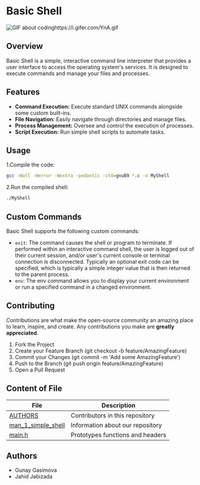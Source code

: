 # Basic Shell
![GIF about codinghttps://i.gifer.com/YnA.gif](https://github.com/LCahid/holbertonschool-simple_shell/blob/main/gif/YnA.gif)

## Overview
Basic Shell is a simple, interactive command line interpreter that provides a user interface to access the operating system's services. It is designed to execute commands and manage your files and processes.

## Features
- **Command Execution:** Execute standard UNIX commands alongside some custom built-ins.
- **File Navigation:** Easily navigate through directories and manage files.
- **Process Management:** Oversee and control the execution of processes.
- **Script Execution:** Run simple shell scripts to automate tasks.

## Usage

1.Compile the code:
```bash
gcc -Wall -Werror -Wextra -pedantic -std=gnu89 *.c -o MyShell
```

2.Run the compiled shell:
```bash
./MyShell
```

## Custom Commands

Basic Shell supports the following custom commands:

- `exit`: The command causes the shell or program to terminate. If performed within an interactive command shell, the user is logged out of their current session, and/or user's current console or terminal connection is disconnected. Typically an optional exit code can be specified, which is typically a simple integer value that is then returned to the parent process.
- `env`: The env command allows you to display your current environment or run a specified command in a changed environment.

## Contributing

Contributions are what make the open-source community an amazing place to learn, inspire, and create. Any contributions you make are **greatly appreciated**.

1. Fork the Project
1. Create your Feature Branch (git checkout -b feature/AmazingFeature)
1. Commit your Changes (git commit -m 'Add some AmazingFeature')
1. Push to the Branch (git push origin feature/AmazingFeature)
1. Open a Pull Request

## Content of File

|  File          | Description                                       |
|----------------|---------------------------------------------------|
| [AUTHORS](https://github.com/LCahid/holbertonschool-simple_shell/blob/main/AUTHORS)           | Contributors in this repository                                 |
| [man_1_simple_shell](https://github.com/LCahid/holbertonschool-simple_shell/blob/main/man_1_simple_shell)           | Information about our repository                          |
| [main.h](https://github.com/LCahid/holbertonschool-simple_shell/blob/main/main.h)         | Prototypes functions and headers                          |

## Authors

- Gunay Gasimova
- Jahid Jabizada
